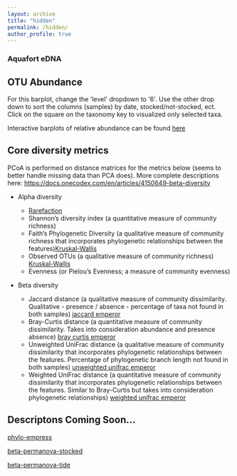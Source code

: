 ```yaml
---
layout: archive
title: "hidden"
permalink: /hidden/
author_profile: true
---
```


### Aquafort eDNA 


## OTU Abundance 
For this barplot, change the 'level' dropdown to '6'. Use the other drop down to sort the columns (samples) by date, stocked/not-stocked, ect. Click on the square on the taxonomy key to visualized only selected taxa. 

Interactive barplots of relative abundance can be found [here](https://view.qiime2.org/visualization/?src=https://jthmiller.github.io/files/results/aquafort/Coogan_taxa-barplot.qzv)


## Core diversity metrics 
PCoA is performed on distance matrices for the metrics below (seems to better handle missing data than PCA does). 
More complete descriptions here: https://docs.onecodex.com/en/articles/4150649-beta-diversity

* Alpha diversity 
    * [Rarefaction](https://view.qiime2.org/visualization/?src=https://jthmiller.github.io/files/results/aquafort/alpha-rarefaction.qzv)
    * Shannon’s diversity index (a quantitative measure of community richness)  
    * Faith’s Phylogenetic Diversity (a qualitative measure of community richness that incorporates phylogenetic relationships between the features)[Kruskal-Wallis](https://view.qiime2.org/visualization/?src=https://jthmiller.github.io/files/results/aquafort/faith_pd_alpha-group-significance.qzv)
    * Observed OTUs (a qualitative measure of community richness) [Kruskal-Wallis](https://view.qiime2.org/visualization/?src=https://jthmiller.github.io/files/results/aquafort/alpha-group-sig-obs-feats.qzv)
    * Evenness (or Pielou’s Evenness; a measure of community evenness)
    
* Beta diversity
    * Jaccard distance (a qualitative measure of community dissimilarity. Qualitative - presence / absence - percentage of taxa not found in both samples) [jaccard emperor](https://view.qiime2.org/visualization/?src=https://jthmiller.github.io/files/results/aquafort/jaccard_emperor.qzv)
    * Bray-Curtis distance (a quantitative measure of community dissimilarity. Takes into consideration abundance and presence absence) [bray curtis emperor](https://view.qiime2.org/visualization/?src=https://jthmiller.github.io/files/results/aquafort/bray_curtis_emperor.qzv)
    * Unweighted UniFrac distance (a qualitative measure of community dissimilarity that incorporates phylogenetic relationships between the features. Percentage of phylogenetic branch length not found in both samples)
    [unweighted unifrac emperor](https://view.qiime2.org/visualization/?src=https://jthmiller.github.io/files/results/aquafort/unweighted_unifrac_emperor.qzv)
    * Weighted UniFrac distance (a quantitative measure of community dissimilarity that incorporates phylogenetic relationships between the features. Similar to Bray-Curtis but takes into consideration phylogenetic relationships)
    [weighted unifrac emperor](https://view.qiime2.org/visualization/?src=https://jthmiller.github.io/files/results/aquafort/weighted_unifrac_emperor.qzv)

## Descriptons Coming Soon...
[phylo-empress](https://view.qiime2.org/visualization/?src=https://jthmiller.github.io/files/results/aquafort/phylo-empress.qzv)

[beta-permanova-stocked](https://view.qiime2.org/visualization/?src=https://jthmiller.github.io/files/results/aquafort/phylo-stocked_significance.qzv)

[beta-permanova-tide](https://view.qiime2.org/visualization/?src=https://jthmiller.github.io/files/results/aquafort/phylo-tide_significance.qzv)








